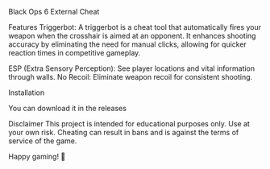 Black Ops 6 External Cheat

Features
Triggerbot: A triggerbot is a cheat tool that automatically fires your weapon when the crosshair is aimed at an opponent. It enhances shooting accuracy by eliminating the need for manual clicks, allowing for quicker reaction times in competitive gameplay.

ESP (Extra Sensory Perception): See player locations and vital information through walls.
No Recoil: Eliminate weapon recoil for consistent shooting.

Installation

You can download it in the releases

Disclaimer
This project is intended for educational purposes only. Use at your own risk. Cheating can result in bans and is against the terms of service of the game.

Happy gaming! 🚀
